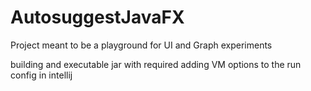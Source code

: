 # AutosuggestJavaFX
Project meant to be a playground for UI and Graph experiments

building and executable jar with required adding VM options to the run config in intellij

